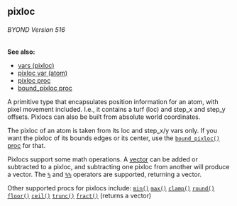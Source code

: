 ## pixloc 
###### BYOND Version 516
**See also:**
*   [vars (pixloc)](/pixloc/var)
*   [pixloc var (atom)](/atom/var/pixloc)
*   [pixloc proc](/proc/pixloc)
*   [bound_pixloc proc](/proc/bound_pixloc)


A primitive type that encapsulates position information for an
atom, with pixel movement included. I.e., it contains a turf (loc) and
step_x and step_y offsets. Pixlocs can also be built from absolute world
coordinates. 

The pixloc of an atom is taken from its loc and
step_x/y vars only. If you want the pixloc of its bounds edges or its
center, use the [`bound_pixloc()` proc](/proc/bound_pixloc) for that.


Pixlocs support some math operations. A [vector](/vector) can
be added or subtracted to a pixloc, and subtracting one pixloc from
another will produce a vector. The [`%`](/operator/%) and
[`%%`](/operator/%%) operators are supported, returning a vector.


Other supported procs for pixlocs include:
[`min()`](/proc/min)
[`max()`](/proc/max)
[`clamp()`](/proc/clamp)
[`round()`](/proc/round)
[`floor()`](/proc/floor)
[`ceil()`](/proc/ceil)
[`trunc()`](/proc/trunc)
[`fract()`](/proc/fract) (returns a vector)